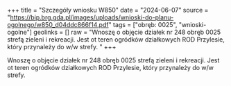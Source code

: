 +++
title = "Szczegóły wniosku W850"
date = "2024-06-07"
source = "https://bip.brg.gda.pl/images/uploads/wnioski-do-planu-ogolnego/w850_d04ddc866f14.pdf"
tags = ["obręb: 0025", "wnioski-ogolne"]
geolinks = []
raw = "Wnoszę o objęcie działek nr 248 obręb 0025 strefą zieleni i rekreacji. Jest ot teren ogródków działkowych ROD Przylesie, który przynależy do w/w strefy. "
+++

Wnoszę o objęcie działek nr 248 obręb 0025 strefą zieleni i rekreacji. Jest ot teren
ogródków działkowych ROD Przylesie, który przynależy do w/w strefy.




